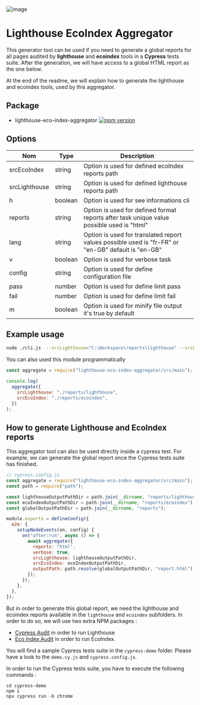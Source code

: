 ![image](https://user-images.githubusercontent.com/6480596/213727763-d8cdf611-2b35-4c60-aa94-bd85d5de006c.png)

# Lighthouse EcoIndex Aggregator

This generator tool can be used if you need to generate a global reports for all pages audited by **lighthouse** and **ecoindex** tools in a **Cypress** tests suite. After the generation, we will have access to a global HTML report as the one below.

At the end of the readme, we will explain how to generate the lighthouse and ecoindex tools, used by this aggregator.

## Package

- lighthouse-eco-index-aggregator [![npm version](https://badge.fury.io/js/lighthouse-eco-index-aggregator.svg)](https://badge.fury.io/js/lighthouse-eco-index-aggregator)

## Options

| Nom           | Type    | Description                                                                                        |
| ------------- | ------- | -------------------------------------------------------------------------------------------------- |
| srcEcoIndex   | string  | Option is used for defined ecoIndex reports path                                                   |
| srcLighthouse | string  | Option is used for defined lighthouse reports path                                                 |
| h             | boolean | Option is used for see informations cli                                                            |
| reports       | string  | Option is used for defined format reports after task unique value possible used is "html"          |
| lang          | string  | Option is used for translated report values possible used is "fr-FR" or "en-GB" default is "en-GB" |
| v             | boolean | Option is used for verbose task                                                                    |
| config        | string  | Option is used for define configuration file                                                       |
| pass          | number  | Option is used for define limit pass                                                               |
| fail          | number  | Option is used for define limit fail                                                               |
| m             | boolean | Option is used for minify file output it's true by default                                         |

## Example usage

```bash
node ./cli.js  --srcLighthouse="C:\Workspace\reports\lighthouse" --srcEcoIndex="C:\Workspace\reports\ecoindex" --reports="html"
```

You can also used this module programmatically

```js
const aggregate = require("lighthouse-eco-index-aggregator/src/main");

console.log(
  aggregate({
    srcLighthouse: "./reports/lighthouse",
    srcEcoIndex: "./reports/ecoindex",
  })
);
```

## How to generate Lighthouse and EcoIndex reports

This aggregator tool can also be used directly inside a cypress test. For example, we can generate the global report once the Cypress tests suite has finished.

```javascript
// cypress.config.js
const aggregate = require("lighthouse-eco-index-aggregator/src/main");
const path = require("path");

const lighthouseOutputPathDir = path.join(__dirname, "reports/lighthouse");
const ecoIndexOutputPathDir = path.join(__dirname, "reports/ecoindex");
const globalOutputPathDir = path.join(__dirname, "reports");

module.exports = defineConfig({
  e2e: {
    setupNodeEvents(on, config) {
      on("after:run", async () => {
        await aggregate({
          reports: "html",
          verbose: true,
          srcLighthouse: lighthouseOutputPathDir,
          srcEcoIndex: ecoIndexOutputPathDir,
          outputPath: path.resolve(globalOutputPathDir, "report.html"),
        });
      });
    },
  },
});
```

But in order to generate this global report, we need the lighthouse and ecoindex reports available in the `lighthouse` and `ecoindex` subfolders. In order to do so, we will use two extra NPM packages :

- [Cypress Audit](https://github.com/mfrachet/cypress-audit) in order to run Lighthouse
- [Eco Index Audit](https://github.com/EmmanuelDemey/eco-index-audit) in order to run EcoIndex.

You will find a sample Cypress tests suite in the `cypress-demo` folder. Please have a look to the `demo.cy.js` and `cypress.config.js`.

In order to run the Cypress tests suite, you have to execute the following commands :

```shell
cd cypress-demo
npm i
npx cypress run -b chrome
```
